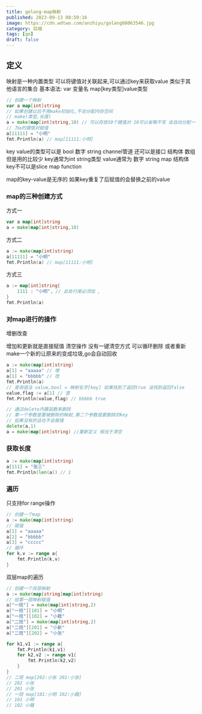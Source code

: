 ```yaml
---
title: golang-map映射
published: 2023-09-13 08:50:16
image: https://cdn.wdtwo.com/anzhiyu/golang08063546.jpg
category: 后端
tags: [go]
draft: false
---
```


## 定义
映射是一种内置类型
可以将键值对关联起来,可以通过key来获取value
类似于其他语言的集合
基本语法: var 变量名 map[key类型]value类型
```go
// 创建一个映射
var a map[int]string
// 如果创建以后不用make初始化,不会分配内存空间
// make(类型,长度)
a = make(map[int]string,10) // 可以存放10个键值对 10可以省略不写 会自动分配一个内存
// 为a的键值对赋值 
a[11111] = "小明"
fmt.Println(a) // map[11111:小明]
```
key value的类型可以是 bool 数字 string channel管道
还可以是接口 结构体 数组 但是用的比较少
key通常为int string类型 
value通常为 数字 string map 结构体
key不可以是slice map function

map的key-value是无序的
如果key重复了后赋值的会替换之前的value

### map的三种创建方式
方式一
```go
var a map[int]string
a = make(map[int]string,10)
```
方式二
```go
a := make(map[int]string)
a[11111] = "小明"
fmt.Println(a) // map[11111:小明]
```
方式三
```go
a := map[int]string{
    1111 : "小明", // 此处行尾必须加 ,
}
fmt.Println(a)
```

### 对map进行的操作

增删改查

增加和更新就是直接赋值
清空操作
没有一键清空方式 可以循环删除
或者重新make一个新的让原来的变成垃圾,go会自动回收
```go
a := make(map[int]string)
a[1] = "aaaaa" // 增
a[1] = "bbbbb" // 改
fmt.Println(a)
// 查询语法 value,bool = 映射名字[key] 如果找到了返回true 没找到返回false
value,flag := a[1] // 查
fmt.Println(value,flag) // bbbbb true

// 通过delete内置函数来删除
// 第一个参数是要被删除的映射,第二个参数是要删除的key
// 如果没有的话也不会报错
delete(a,1)
a = make(map[int]string) //重新定义 相当于清空
```
### 获取长度
```go
a := make(map[int]string)
a[111] = "张三"
fmt.Println(len(a)) // 1
```
### 遍历
只支持for range操作
```go
// 创建一个map
a := make(map[int]string)
// 赋值
a[1] = "aaaaa" 
a[2] = "bbbbb"
a[3] = "ccccc" 
// 循环
for k,v := range a{
    fmt.Println(k,v)
}
```
双层map的遍历
```go
// 创建一个双层映射
a := make(map[string]map[int]string)
// 给第一层映射赋值
a["一班"] = make(map[int]string,2)
a["一班"][101] = "小明"
a["一班"][102] = "小籍"
a["二班"] = make(map[int]string,2)
a["二班"][201] = "小新"
a["二班"][202] = "小张"

for k1,v1 := range a{
    fmt.Println(k1,v1)
    for k2,v2 := range v1{
        fmt.Println(k2,v2)
    }
}
// 二班 map[202:小张 201:小张]
// 202 小张
// 201 小张
// 一班 map[101:小明 102:小籍]
// 101 小明
// 102 小籍
```








